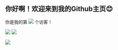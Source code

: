## 你好啊！欢迎来到我的Github主页😊

你是我的第
![](https://moe-counter-vercel-suswhw.vercel.app/get/@suswhw?theme=rule34)
个访客！

![](https://github-readme-stats-suswhw.vercel.app/api?username=SuSWhW&show_icons=true)
![](https://github-readme-stats-suswhw.vercel.app/api/top-langs/?username=SuSWhW&layout=compact)

![](https://stats.justsong.cn/api/bilibili/?id=487189150)
